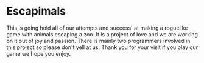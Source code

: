 # Escapimals
This is going hold all of our attempts and success' at making a roguelike game with animals escaping a zoo. It is a project of love and we are working on it out of joy and passion. There is mainly two programmers involved in this project so please don't yell at us. Thank you for your visit if you play our game we hope you enjoy.
